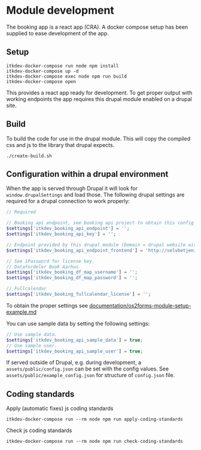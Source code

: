 # Module development

The booking app is a react app (CRA). A docker compose setup has been supplied to
ease development of the app.

## Setup

```shell
itkdev-docker-compose run node npm install
itkdev-docker-compose up -d
itkdev-docker-compose exec node npm run build
itkdev-docker-compose open
```

This provides a react app ready for development.
To get proper output with working endpoints the app
requires this drupal module enabled on a drupal site.

## Build

To build the code for use in the drupal module.
This will copy the compiled css and js to the library that drupal expects.

```shell
./create-build.sh
```

## Configuration within a drupal environment

When the app is served through Drupal it will look for
`window.drupalSettings` and load those. The following drupal settings
are required for a drupal connection to work properly:

```php
// Required

// Booking api endpoint, see booking api project to obtain this config
$settings['itkdev_booking_api_endpoint'] = '';
$settings['itkdev_booking_api_key'] = '';

// Endpoint provided by this drupal module (Domain = drupal website with webform)
$settings['itkdev_booking_api_endpoint_frontend'] = 'http://selvbetjening.local.itkdev.dk/';

// See 1Password for license key.
// Datafordeler Book Aarhus
$settings['itkdev_booking_df_map_username'] = '';
$settings['itkdev_booking_df_map_password'] = '';

// Fullcalendar
$settings['itkdev_booking_fullcalendar_license'] = '';
```

To obtain the proper settings see [documentation/os2forms-module-setup-example.md](os2forms-module-setup-example.md)

You can use sample data by setting the following settings:

```php
// Use sample data.
$settings['itkdev_booking_api_sample_data'] = true;
// Use sample user.
$settings['itkdev_booking_api_sample_user'] = true;
```

If served outside of Drupal, e.g. during development,
a `assets/public/config.json` can be set with the config values.
See `assets/public/example_config.json` for structure of `config.json` file.

## Coding standards

Apply (automatic fixes) js coding standards

```shell
itkdev-docker-compose run --rm node npm run apply-coding-standards
```

Check js coding standards

```shell
itkdev-docker-compose run --rm node npm run check-coding-standards
```
